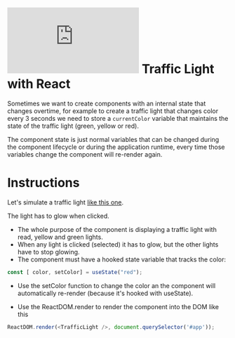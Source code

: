 # ![alt text](https://assets.breatheco.de/apis/img/images.php?blob&random&cat=icon&tags=breathecode,32) Traffic Light with React

Sometimes we want to create components with an internal state that changes overtime, for example to create a traffic light that changes color every 3 seconds we need to store a `currentColor` variable that maintains the state of the traffic light (green, yellow or red).

The component state is just normal variables that can be changed during the component lifecycle or during the application runtime, every time those variables change the component will re-render again.

# Instructions

Let's simulate a traffic light [like this one](https://projects.breatheco.de/json?slug=traffic-light-react&preview).

The light has to glow when clicked.

- The whole purpose of the component is displaying a traffic light with read, yellow and green lights.
- When any light is clicked (selected) it has to glow, but the other lights have to stop glowing.
- The component must have a hooked state variable that tracks the color:

```js
const [ color, setColor] = useState("red");
```

- Use the setColor function to change the color an the component will automatically re-render (because it's hooked with useState).

- Use the ReactDOM.render to render the component into the DOM like this
```js
ReactDOM.render(<TrafficLight />, document.querySelector('#app'));
```